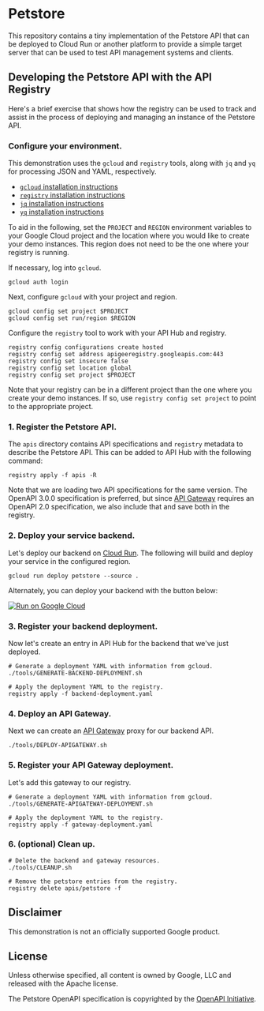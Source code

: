 # Petstore

This repository contains a tiny implementation of the Petstore API that can be
deployed to Cloud Run or another platform to provide a simple target server
that can be used to test API management systems and clients.

## Developing the Petstore API with the API Registry

Here's a brief exercise that shows how the registry can be used to track and
assist in the process of deploying and managing an instance of the Petstore
API.

### Configure your environment.

This demonstration uses the `gcloud` and `registry` tools,
along with `jq` and `yq` for processing JSON and YAML, respectively. 
- [`gcloud` installation instructions](https://cloud.google.com/sdk/docs/install)
- [`registry` installation instructions](https://github.com/apigee/registry#the-registry-tool)
- [`jq` installation instructions](https://stedolan.github.io/jq/download/)
- [`yq` installation instructions](https://github.com/mikefarah/yq/#install)

To aid in the following, set the `PROJECT` and `REGION` environment variables
to your Google Cloud project and the location where you would like to create
your demo instances. This region does not need to be the one where your
registry is running.

If necessary, log into `gcloud`.

```
gcloud auth login
```

Next, configure `gcloud` with your project and region.

```
gcloud config set project $PROJECT
gcloud config set run/region $REGION
```

Configure the `registry` tool to work with your API Hub and registry.

```
registry config configurations create hosted
registry config set address apigeeregistry.googleapis.com:443
registry config set insecure false
registry config set location global
registry config set project $PROJECT
```

Note that your registry can be in a different project than the one where you
create your demo instances. If so, use `registry config set project` to point
to the appropriate project.

### 1. Register the Petstore API.

The `apis` directory contains API specifications and `registry` metadata to
describe the Petstore API. This can be added to API Hub with the following
command:

```
registry apply -f apis -R
```

Note that we are loading two API specifications for the same version. The
OpenAPI 3.0.0 specification is preferred, but since
[API Gateway](https://cloud.google.com/api-gateway) requires an OpenAPI 2.0
specification, we also include that and save both in the registry.

### 2. Deploy your service backend.

Let's deploy our backend on [Cloud Run](https://cloud.google.com/run). The
following will build and deploy your service in the configured region.

```
gcloud run deploy petstore --source .
```

Alternately, you can deploy your backend with the button below:

[![Run on Google Cloud](https://deploy.cloud.run/button.svg)](https://deploy.cloud.run)

### 3. Register your backend deployment.

Now let's create an entry in API Hub for the backend that we've just deployed.

```
# Generate a deployment YAML with information from gcloud.
./tools/GENERATE-BACKEND-DEPLOYMENT.sh

# Apply the deployment YAML to the registry.
registry apply -f backend-deployment.yaml
```

### 4. Deploy an API Gateway.

Next we can create an [API Gateway](https://cloud.google.com/api-gateway) proxy
for our backend API.

```
./tools/DEPLOY-APIGATEWAY.sh
```

### 5. Register your API Gateway deployment.

Let's add this gateway to our registry.

```
# Generate a deployment YAML with information from gcloud.
./tools/GENERATE-APIGATEWAY-DEPLOYMENT.sh

# Apply the deployment YAML to the registry.
registry apply -f gateway-deployment.yaml
```

### 6. (optional) Clean up.

```
# Delete the backend and gateway resources.
./tools/CLEANUP.sh

# Remove the petstore entries from the registry.
registry delete apis/petstore -f
```

## Disclaimer

This demonstration is not an officially supported Google product.

## License

Unless otherwise specified, all content is owned by Google, LLC and released
with the Apache license.

The Petstore OpenAPI specification is copyrighted by the
[OpenAPI Initiative](https://www.openapis.org/).
